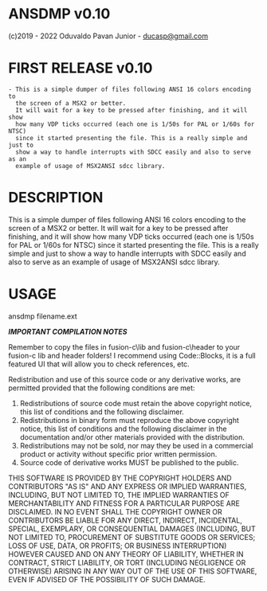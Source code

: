 # ANSDMP v0.10

(c)2019 - 2022 Oduvaldo Pavan Junior - ducasp@gmail.com

# FIRST RELEASE v0.10

    - This is a simple dumper of files following ANSI 16 colors encoding to
      the screen of a MSX2 or better.
      It will wait for a key to be pressed after finishing, and it will show
      how many VDP ticks occurred (each one is 1/50s for PAL or 1/60s for NTSC)
      since it started presenting the file. This is a really simple and just to
      show a way to handle interrupts with SDCC easily and also to serve as an
      example of usage of MSX2ANSI sdcc library.


# DESCRIPTION

This is a simple dumper of files following ANSI 16 colors encoding to the
screen of a MSX2 or better. It will wait for a key to be pressed after
finishing, and it will show how many VDP ticks occurred (each one is 1/50s for
PAL or 1/60s for NTSC) since it started presenting the file. This is a really
simple and just to show a way to handle interrupts with SDCC easily and also to
serve as an example of usage of MSX2ANSI sdcc library.


# USAGE

ansdmp filename.ext

***IMPORTANT COMPILATION NOTES***

Remember to copy the files in fusion-c\lib and fusion-c\header to your fusion-c
lib and header folders!
I recommend using Code::Blocks, it is a full featured UI that will allow you to
check references, etc.

Redistribution and use of this source code or any derivative works, are
permitted provided that the following conditions are met:

1. Redistributions of source code must retain the above copyright notice,
   this list of conditions and the following disclaimer.
2. Redistributions in binary form must reproduce the above copyright
   notice, this list of conditions and the following disclaimer in the
   documentation and/or other materials provided with the distribution.
3. Redistributions may not be sold, nor may they be used in a commercial
   product or activity without specific prior written permission.
4. Source code of derivative works MUST be published to the public.

THIS SOFTWARE IS PROVIDED BY THE COPYRIGHT HOLDERS AND CONTRIBUTORS
"AS IS" AND ANY EXPRESS OR IMPLIED WARRANTIES, INCLUDING, BUT NOT LIMITED
TO, THE IMPLIED WARRANTIES OF MERCHANTABILITY AND FITNESS FOR A PARTICULAR
PURPOSE ARE DISCLAIMED. IN NO EVENT SHALL THE COPYRIGHT OWNER OR
CONTRIBUTORS BE LIABLE FOR ANY DIRECT, INDIRECT, INCIDENTAL, SPECIAL,
EXEMPLARY, OR CONSEQUENTIAL DAMAGES (INCLUDING, BUT NOT LIMITED TO,
PROCUREMENT OF SUBSTITUTE GOODS OR SERVICES; LOSS OF USE, DATA, OR PROFITS;
OR BUSINESS INTERRUPTION) HOWEVER CAUSED AND ON ANY THEORY OF LIABILITY,
WHETHER IN CONTRACT, STRICT LIABILITY, OR TORT (INCLUDING NEGLIGENCE OR
OTHERWISE) ARISING IN ANY WAY OUT OF THE USE OF THIS SOFTWARE, EVEN IF
ADVISED OF THE POSSIBILITY OF SUCH DAMAGE.
